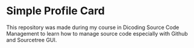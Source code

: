# Simple Profile Card
This repository was made during my course in Dicoding Source Code Management to learn how to manage source code especially with Github and Sourcetree GUI.
